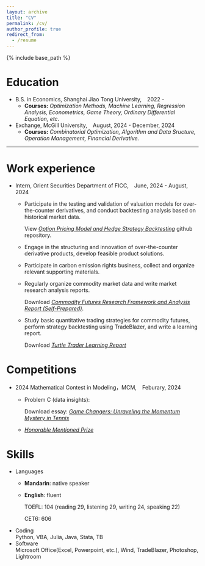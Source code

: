 ```yaml
---
layout: archive
title: "CV"
permalink: /cv/
author_profile: true
redirect_from:
  - /resume
---
```


{% include base_path %}

Education
======
* B.S. in Economics, Shanghai Jiao Tong University, &ensp; 2022 -
  * **Courses:** _Optimization Methods, Machine Learning, Regression Analysis, Econometrics, Game Theory, Ordinary Differential Equation, etc._
* Exchange, McGill University, &ensp; August, 2024 - December, 2024
  * **Courses:** _Combinatorial Optimization, Algorithm and Data Sructure, Operation Management, Financial Derivative._

---

Work experience
======
* Intern, Orient Securities Department of FICC, &ensp; June, 2024 - August, 2024
  * Participate in the testing and validation of valuation models for over-the-counter derivatives, and conduct backtesting analysis based on historical market data.

    View [_Option Pricing Model and Hedge Strategy Backtesting_](https://github.com/Sheng-Cheng-2004/Option-Hedge-Backtesting) github repository.
  * Engage in the structuring and innovation of over-the-counter derivative products, develop feasible product solutions.
  * Participate in carbon emission rights business, collect and organize relevant supporting materials.
  * Regularly organize commodity market data and write market research analysis reports.
 
    Download [_Commodity Futures Research Framework and Analysis Report (Self-Prepared)_](files/每周小结8.12（补充豆粕）.pdf).
    
  * Study basic quantitative trading strategies for commodity futures, perform strategy backtesting using TradeBlazer, and write a learning report.

    Download [_Turtle Trader Learning Report_](files/海龟交易法学习笔记（补充净值曲线和优化）.pdf)

Competitions
======
* 2024 Mathematical Contest in Modeling，MCM, &ensp; Feburary, 2024
  * Problem C (data insights):

    Download essay: [_Game Changers: Unraveling the Momentum Mystery in Tennis_](http://Sheng-Cheng-2004.github.io/files/mcm_thesis.pdf)
  
  * [_Honorable Mentioned Prize_](http://Sheng-Cheng-2004.github.io/files/H_prize.pdf)

Skills
======
* Languages
  * **Mandarin**: native speaker
  * **English**: fluent
    
    TOEFL: 104 (reading 29, listening 29, writing 24, speaking 22)
    
    CET6: 606
* Coding  
  Python, VBA, Julia, Java, Stata, TB
* Software  
  Microsoft Office(Excel, Powerpoint, etc.), Wind, TradeBlazer, Photoshop, Lightroom



